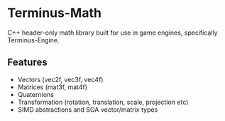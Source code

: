 # Terminus-Math

C++ header-only math library built for use in game engines, specifically Terminus-Engine.

## Features
* Vectors (vec2f, vec3f, vec4f)
* Matrices (mat3f, mat4f)
* Quaternions
* Transformation (rotation, translation, scale, projection etc)
* SIMD abstractions and SOA vector/matrix types
